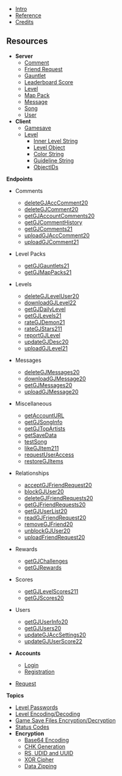 <!-- docs/_sidebar.md -->

- [Intro](/)
- [Reference](/reference.md)
- [Credits](/CREDITS.md)

**Resources**
-----

- **Server**
  - [Comment](/resources/server/comment.md)
  - [Friend Request](/resources/server/friendrequest.md)
  - [Gauntlet](/resources/server/gauntlet.md)
  - [Leaderboard Score](/resources/server/leaderboardscore.md)
  - [Level](/resources/server/level.md)
  - [Map Pack](/resources/server/mappack.md)
  - [Message](/resources/server/message.md)
  - [Song](/resources/server/song.md)
  - [User](/resources/server/user.md)
- **Client**
  - [Gamesave](/resources/client/gamesave.md)
  - [Level](/resources/client/level.md)
    - [Inner Level String](/resources/client/level-components/inner-level-string.md)
    - [Level Object](/resources/client/level-components/level-object.md)
    - [Color String](/resources/client/level-components/color-string.md)
    - [Guideline String](/resources/client/level-components/guideline-string.md)
    - [ObjectIDs](/resources/client/level-components/objectIDs.md)

**Endpoints**
  - Comments
    - [deleteGJAccComment20](/endpoints/deleteGJAccComment20.md)
    - [deleteGJComment20](/endpoints/deleteGJComment20.md)
    - [getGJAccountComments20](/endpoints/getGJAccountComments20.md)
    - [getGJCommentHistory](/endpoints/getGJCommentHistory.md)
    - [getGJComments21](/endpoints/getGJComments21.md)
    - [uploadGJAccComment20](/endpoints/uploadGJAccComment20.md)
    - [uploadGJComment21](/endpoints/uploadGJComment21.md)
  - Level Packs
    - [getGJGauntlets21](/endpoints/getGJGauntlets21.md)
    - [getGJMapPacks21](/endpoints/getGJMapPacks21.md)
  - Levels
    - [deleteGJLevelUser20](/endpoints/deleteGJLevelUser20.md)
    - [downloadGJLevel22](/endpoints/downloadGJLevel22.md)
    - [getGJDailyLevel](/endpoints/getGJDailyLevel.md)
    - [getGJLevels21](/endpoints/getGJLevels21.md)
    - [rateGJDemon21](/endpoints/rateGJDemon21.md)
    - [rateGJStars211](/endpoints/rateGJStars211.md)
    - [reportGJLevel](/endpoints/reportGJLevel.md)
    - [updateGJDesc20](/endpoints/updateGJDesc20.md)
    - [uploadGJLevel21](/endpoints/uploadGJLevel21.md)
  - Messages
    - [deleteGJMessages20](/endpoints/deleteGJMessages20.md)
    - [downloadGJMessage20](/endpoints/downloadGJMessageo20.md)
    - [getGJMessages20](/endpoints/getGJMessages20.md)
    - [uploadGJMessage20](/endpoints/uploadGJMessage20.md)
  - Miscellaneous
    - [getAccountURL](/endpoints/getAccountURL.md)
    - [getGJSongInfo](/endpoints/getGJSongInfo.md)
    - [getGJTopArtists](/endpoints/getGJTopArtists.md)
    - [getSaveData](/endpoints/getSaveData.md)
    - [testSong](/endpoints/testSong.md)
    - [likeGJItem211](/endpoints/likeGJItem211.md)
    - [requestUserAccess](/endpoints/requestUserAccess.md)
    - [restoreGJItems](/endpoints/restoreGJItems.md)
  - Relationships
    - [acceptGJFriendRequest20](/endpoints/acceptGJFriendRequest20.md)
    - [blockGJUser20](/endpoints/blockGJUser20.md)
    - [deleteGJFriendRequests20](/endpoints/deleteGJFriendRequests20.md)
    - [getGJFriendRequests20](/endpoints/getGJFriendRequests20.md)
    - [getGJUserList20](/endpoints/getGJUserList20.md)
    - [readGJFriendRequest20](/endpoints/readGJFriendRequest20.md)
    - [removeGJFriend20](/endpoints/removeGJFriend20.md)
    - [unblockGJUser20](/endpoints/unblockGJUser20.md)
    - [uploadFriendRequest20](/endpoints/uploadFriendRequest20.md)
  - Rewards
    - [getGJChallenges](/endpoints/getGJChallenges.md)
    - [getGJRewards](/endpoints/getGJRewards.md)
  - Scores
    - [getGJLevelScores211](/endpoints/getGJLevelScores211.md)
    - [getGJScores20](/endpoints/getGJScores20.md)
  - Users
    - [getGJUserInfo20](/endpoints/getGJUserInfo20.md)
    - [getGJUsers20](/endpoints/getGJUsers20.md)
    - [updateGJAccSettings20](/endpoints/updateGJAccSettings20.md)
    - [updateGJUserScore22](/endpoints/updateGJUserScore22.md)

- **Accounts**
  - [Login](/endpoints/accounts/loginGJAccount.md)
  - [Registration](/endpoints/accounts/registerGJAccount.md)

- [Request](/endpoints/request.md)

**Topics**

- [Level Passwords](/topics/level_passwords.md)
- [Level Encoding/Decoding](/topics/levelstring_encoding_decoding.md)
- [Game Save Files Encryption/Decryption](/topics/localfiles_encrypt_decrypt.md)
- [Status Codes](/topics/status_codes.md)
- **Encryption**
  - [Base64 Encoding](topics/encryption/base64.md)
  - [CHK Generation](topics/encryption/chk.md)
  - [RS, UDID and UUID](topics/encryption/id.md)
  - [XOR Cipher](topics/encryption/xor.md)
  - [Data Zipping](topics/encryption/zip.md)

